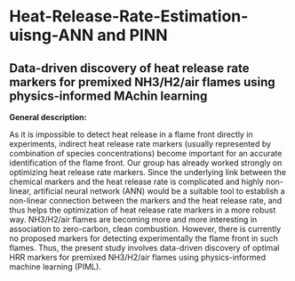 # Heat-Release-Rate-Estimation-uisng-ANN and PINN 

## Data-driven discovery of heat release rate markers for premixed NH3/H2/air flames using physics-informed MAchin learning

**General description:**

As it is impossible to detect heat release in a flame front directly in experiments, indirect heat release rate markers (usually represented by combination of species concentrations) become important for an accurate identification of the flame front. Our group has already worked strongly on optimizing heat release rate markers. Since the underlying link between the chemical markers  and the heat release rate is complicated and highly non-linear, artificial neural network (ANN) would be a suitable tool to establish a non-linear connection between the markers and the heat release rate, and thus helps the optimization of heat release rate markers in a more robust way. NH3/H2/air flames are becoming more and more interesting in association to zero-carbon, clean combustion. However, there is currently no proposed markers for detecting experimentally the flame front in such flames. Thus, the  present study involves data-driven discovery of optimal HRR markers for premixed NH3/H2/air flames using physics-informed machine learning (PIML).
